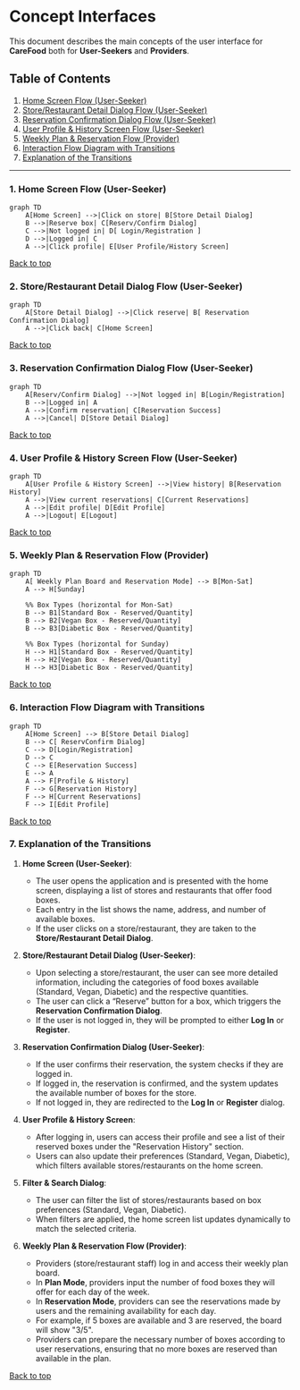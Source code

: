 # Concept Interfaces

This document describes the main concepts of the user interface for **CareFood** both for **User-Seekers** and **Providers**.

## Table of Contents

1. [Home Screen Flow (User-Seeker)](#1-home-screen-flow-user-seeker)
2. [Store/Restaurant Detail Dialog Flow (User-Seeker)](#2-storerestaurant-detail-dialog-flow-user-seeker)
3. [Reservation Confirmation Dialog Flow (User-Seeker)](#3-reservation-confirmation-dialog-flow-user-seeker)
4. [User Profile & History Screen Flow (User-Seeker)](#4-user-profile--history-screen-flow-user-seeker)
5. [Weekly Plan & Reservation Flow (Provider)](#5-weekly-plan--reservation-flow-provider)
6. [Interaction Flow Diagram with Transitions](#6-interaction-flow-diagram-with-transitions)
7. [Explanation of the Transitions](#7-explanation-of-the-transitions)

---

### 1. Home Screen Flow (User-Seeker)

```mermaid
graph TD
    A[Home Screen] -->|Click on store| B[Store Detail Dialog]
    B -->|Reserve box| C[Reserv/Confirm Dialog]
    C -->|Not logged in| D[ Login/Registration ]
    D -->|Logged in| C
    A -->|Click profile| E[User Profile/History Screen]
```

[Back to top](#table-of-contents)

### 2. Store/Restaurant Detail Dialog Flow (User-Seeker)

```mermaid
graph TD
    A[Store Detail Dialog] -->|Click reserve| B[ Reservation Confirmation Dialog]
    A -->|Click back| C[Home Screen]
```

[Back to top](#table-of-contents)

### 3. Reservation Confirmation Dialog Flow (User-Seeker)

```mermaid
graph TD
    A[Reserv/Confirm Dialog] -->|Not logged in| B[Login/Registration]
    B -->|Logged in| A
    A -->|Confirm reservation| C[Reservation Success]
    A -->|Cancel| D[Store Detail Dialog]
```

[Back to top](#table-of-contents)

### 4. User Profile & History Screen Flow (User-Seeker)

```mermaid
graph TD
    A[User Profile & History Screen] -->|View history| B[Reservation History]
    A -->|View current reservations| C[Current Reservations]
    A -->|Edit profile| D[Edit Profile]
    A -->|Logout| E[Logout]
```

[Back to top](#table-of-contents)

### 5. Weekly Plan & Reservation Flow (Provider)

```mermaid
graph TD
    A[ Weekly Plan Board and Reservation Mode] --> B[Mon-Sat]
    A --> H[Sunday]

    %% Box Types (horizontal for Mon-Sat)
    B --> B1[Standard Box - Reserved/Quantity]
    B --> B2[Vegan Box - Reserved/Quantity]
    B --> B3[Diabetic Box - Reserved/Quantity]

    %% Box Types (horizontal for Sunday)
    H --> H1[Standard Box - Reserved/Quantity]
    H --> H2[Vegan Box - Reserved/Quantity]
    H --> H3[Diabetic Box - Reserved/Quantity]

```

[Back to top](#table-of-contents)

### 6. Interaction Flow Diagram with Transitions

```mermaid
graph TD
    A[Home Screen] --> B[Store Detail Dialog]
    B --> C[ ReservConfirm Dialog]
    C --> D[Login/Registration]
    D --> C
    C --> E[Reservation Success]
    E --> A
    A --> F[Profile & History]
    F --> G[Reservation History]
    F --> H[Current Reservations]
    F --> I[Edit Profile]
```

[Back to top](#table-of-contents)

### 7. Explanation of the Transitions

1. **Home Screen (User-Seeker)**:
    - The user opens the application and is presented with the home screen, displaying a list of stores and restaurants that offer food boxes.
    - Each entry in the list shows the name, address, and number of available boxes.
    - If the user clicks on a store/restaurant, they are taken to the **Store/Restaurant Detail Dialog**.

2. **Store/Restaurant Detail Dialog (User-Seeker)**:
    - Upon selecting a store/restaurant, the user can see more detailed information, including the categories of food boxes available (Standard, Vegan, Diabetic) and the respective quantities.
    - The user can click a “Reserve” button for a box, which triggers the **Reservation Confirmation Dialog**.
    - If the user is not logged in, they will be prompted to either **Log In** or **Register**.

3. **Reservation Confirmation Dialog (User-Seeker)**:
    - If the user confirms their reservation, the system checks if they are logged in.
    - If logged in, the reservation is confirmed, and the system updates the available number of boxes for the store.
    - If not logged in, they are redirected to the **Log In** or **Register** dialog.

4. **User Profile & History Screen**:
    - After logging in, users can access their profile and see a list of their reserved boxes under the "Reservation History" section.
    - Users can also update their preferences (Standard, Vegan, Diabetic), which filters available stores/restaurants on the home screen.
  
5. **Filter & Search Dialog**:
    - The user can filter the list of stores/restaurants based on box preferences (Standard, Vegan, Diabetic).
    - When filters are applied, the home screen list updates dynamically to match the selected criteria.

6. **Weekly Plan & Reservation Flow (Provider)**:
    - Providers (store/restaurant staff) log in and access their weekly plan board.
    - In **Plan Mode**, providers input the number of food boxes they will offer for each day of the week.
    - In **Reservation Mode**, providers can see the reservations made by users and the remaining availability for each day.
    - For example, if 5 boxes are available and 3 are reserved, the board will show "3/5".
    - Providers can prepare the necessary number of boxes according to user reservations, ensuring that no more boxes are reserved than available in the plan.

[Back to top](#table-of-contents)
